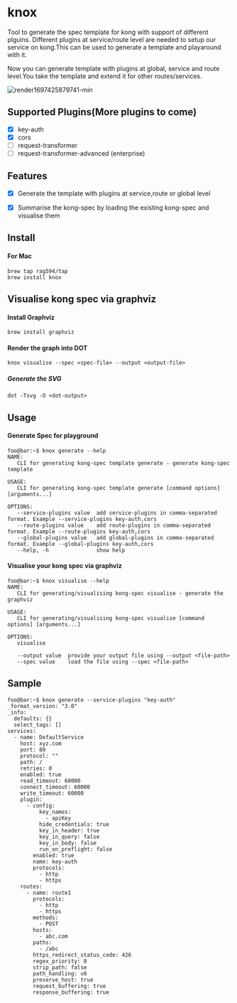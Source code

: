 # knox

Tool to generate the spec template for kong with support of different plguins. Different plugins at service/route level are needed to setup our service on kong.This can be used to generate a template and playaround with it.

Now you can generate template with plugins at global, service and route level.You take the template and extend it for other routes/services.

![render1697425879741-min](https://github.com/rag594/knox/assets/8286518/6e1f2a31-c0e8-4ca2-ae5d-d289498abba9)



## Supported Plugins(More plugins to come)

- [x] key-auth 
- [x] cors 
- [ ] request-transformer
- [ ] request-transformer-advanced (enterprise)

## Features

- [x] Generate the template with plugins at service,route or global level
- [x] Summarise the kong-spec by loading the existing kong-spec and visualise them



## Install

#### For Mac
```
brew tap rag594/tap
brew install knox
```

## Visualise kong spec via graphviz

#### Install Graphviz

```
brew install graphviz
```

#### Render the graph into DOT

```
knox visualise --spec <spec-file> --output <output-file>
```

##### Generate the SVG

```
dot -Tsvg -O <dot-output>
```


## Usage

#### Generate Spec for playground

```console
foo@bar:~$ knox generate --help
NAME:
   CLI for generating kong-spec template generate - generate kong-spec template

USAGE:
   CLI for generating kong-spec template generate [command options] [arguments...]

OPTIONS:
   --service-plugins value  add service-plugins in comma-separated format. Example --service-plugins key-auth,cors
   --route-plugins value    add route-plugins in comma-separated format. Example --route-plugins key-auth,cors
   --global-plugins value   add global-plugins in comma-separated format. Example --global-plugins key-auth,cors
   --help, -h               show help
```

#### Visualise your kong spec via graphviz

```console
foo@bar:~$ knox visualise --help
NAME:
   CLI for generating/visualising kong-spec visualise - generate the graphviz

USAGE:
   CLI for generating/visualising kong-spec visualise [command options] [arguments...]

OPTIONS:
   visualise

   --output value  provide your output file using --output <file-path>
   --spec value    load the file using --spec <file-path>
```

## Sample

```console
foo@bar:~$ knox generate --service-plugins "key-auth"
_format_version: "3.0"
_info:
  defaults: {}
  select_tags: []
services:
  - name: DefaultService
    host: xyz.com
    port: 80
    protocol: ""
    path: /
    retries: 0
    enabled: true
    read_timeout: 60000
    connect_timeout: 60000
    write_timeout: 60000
    plugin:
      - config:
          key_names:
            - apiKey
          hide_credentials: true
          key_in_header: true
          key_in_query: false
          key_in_body: false
          run_on_preflight: false
        enabled: true
        name: key-auth
        protocols:
          - http
          - https
    routes:
      - name: route1
        protocols:
          - http
          - https
        methods:
          - POST
        hosts:
          - abc.com
        paths:
          - /abc
        https_redirect_status_code: 426
        regex_priority: 0
        strip_path: false
        path_handling: v0
        preserve_host: true
        request_buffering: true
        response_buffering: true
```
